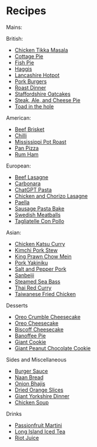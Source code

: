 # Recipes

Mains:

British:

- [Chicken Tikka Masala](mains/chicken_tikka_masala.md)
- [Cottage Pie](mains/cottage_pie.md)
- [Fish Pie](mains/fish_pie.md)
- [Haggis](mains/haggis.md)
- [Lancashire Hotpot](mains/lancashire_hotpot.md)
- [Pork Burgers](mains/pork_burgers.md)
- [Roast Dinner](mains/roast_dinner.md)
- [Staffordshire Oatcakes](mains/staffordshire_oatcakes.md)
- [Steak, Ale, and Cheese Pie](mains/steak_ale_cheese_pie.md)
- [Toad in the hole](mains/toad_in_the_hole.md)

American:

- [Beef Brisket](mains/beef_brisket.md)
- [Chilli](mains/chilli.md)
- [Mississippi Pot Roast](mains/mississippi_pot_roast.md)
- [Pan Pizza](mains/pan_pizza.md)
- [Rum Ham](mains/rum_ham.md)

European:

- [Beef Lasagne](mains/beef_lasagne.md)
- [Carbonara](mains/carbonara.md)
- [ChatGPT Pasta](mains/chat_gpt_pasta.md)
- [Chicken and Chorizo Lasagne](mains/chicken_chorizo_lasagne.md)
- [Paella](mains/paella.md)
- [Sausage Pasta Bake](mains/sausage_pasta_bake.md)
- [Swedish Meatballs](mains/swedish_meatballs.md)
- [Tagliatelle Con Pollo](mains/tagliatelle_con_pollo.md)

Asian:

- [Chicken Katsu Curry](mains/chicken_katsu_curry.md)
- [Kimchi Pork Stew](mains/kimchi_pork_stew.md)
- [King Prawn Chow Mein](mains/king_prawn_chow_mein.md)
- [Pork Yakiniku](mains/yakiniku.md)
- [Salt and Pepper Pork](mains/salt_pepper_pork.md)
- [Sanbeiji](mains/sanbeiji.md)
- [Steamed Sea Bass](mains/steamed_sea_bass.md)
- [Thai Red Curry](mains/thai_red_curry.md)
- [Taiwanese Fried Chicken](mains/taiwan_fried_chicken.md)

Desserts

- [Oreo Crumble Cheesecake](desserts/oreo_crumble_cheesecake.md)
- [Oreo Cheesecake](desserts/oreo_cheesecake.md)
- [Biscoff Cheesecake](desserts/biscoff_cheesecake.md)
- [Banoffee Pie](desserts/banoffee_pie.md)
- [Giant Cookie](desserts/giant_cookie.md)
- [Giant Peanut Chocolate Cookie](desserts/giant_peanut_chocolate_cookie.md)

Sides and Miscellaneous

- [Burger Sauce](sides/burger_sauce.md)
- [Naan Bread](sides/naan_bread.md)
- [Onion Bhajis](sides/onion_bhajis.md)
- [Dried Orange Slices](sides/dried_orange_slices.md)
- [Giant Yorkshire Dinner](sides/giant_yorkshire.md)
- [Chicken Soup](sides/chicken_soup.md)

Drinks

- [Passionfruit Martini](drinks/passionfruit_martini.md)
- [Long Island Iced Tea](drinks/long_island.md)
- [Riot Juice](drinks/riot_juice.md)
